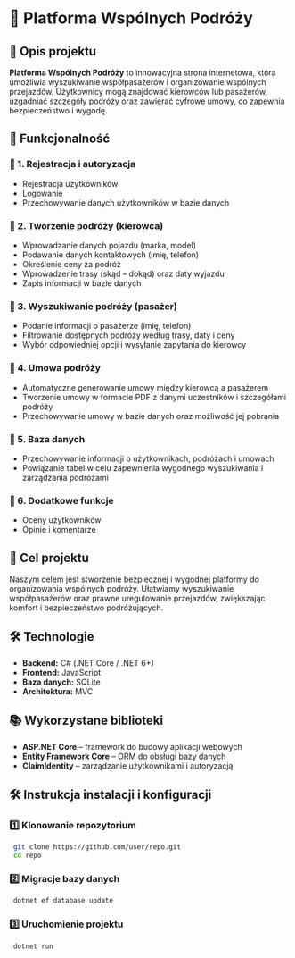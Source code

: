 # 🚗 Platforma Wspólnych Podróży

&#x20; &#x20;

## 📌 Opis projektu

**Platforma Wspólnych Podróży** to innowacyjna strona internetowa, która umożliwia wyszukiwanie współpasażerów i organizowanie wspólnych przejazdów. Użytkownicy mogą znajdować kierowców lub pasażerów, uzgadniać szczegóły podróży oraz zawierać cyfrowe umowy, co zapewnia bezpieczeństwo i wygodę.

## 🚀 Funkcjonalność

### 🔹 1. Rejestracja i autoryzacja

- Rejestracja użytkowników
- Logowanie
- Przechowywanie danych użytkowników w bazie danych

### 🔹 2. Tworzenie podróży (kierowca)

- Wprowadzanie danych pojazdu (marka, model)
- Podawanie danych kontaktowych (imię, telefon)
- Określenie ceny za podróż
- Wprowadzenie trasy (skąd – dokąd) oraz daty wyjazdu
- Zapis informacji w bazie danych

### 🔹 3. Wyszukiwanie podróży (pasażer)

- Podanie informacji o pasażerze (imię, telefon)
- Filtrowanie dostępnych podróży według trasy, daty i ceny
- Wybór odpowiedniej opcji i wysyłanie zapytania do kierowcy

### 🔹 4. Umowa podróży

- Automatyczne generowanie umowy między kierowcą a pasażerem
- Tworzenie umowy w formacie PDF z danymi uczestników i szczegółami podróży
- Przechowywanie umowy w bazie danych oraz możliwość jej pobrania

### 🔹 5. Baza danych

- Przechowywanie informacji o użytkownikach, podróżach i umowach
- Powiązanie tabel w celu zapewnienia wygodnego wyszukiwania i zarządzania podróżami

### 🔹 6. Dodatkowe funkcje

- Oceny użytkowników
- Opinie i komentarze

## 🎯 Cel projektu

Naszym celem jest stworzenie bezpiecznej i wygodnej platformy do organizowania wspólnych podróży. Ułatwiamy wyszukiwanie współpasażerów oraz prawne uregulowanie przejazdów, zwiększając komfort i bezpieczeństwo podróżujących.

## 🛠 Technologie

- **Backend:** C# (.NET Core / .NET 6+)
- **Frontend:** JavaScript
- **Baza danych:** SQLite
- **Architektura:** MVC

## 📚 Wykorzystane biblioteki

- **ASP.NET Core** – framework do budowy aplikacji webowych
- **Entity Framework Core** – ORM do obsługi bazy danych
- **ClaimIdentity** – zarządzanie użytkownikami i autoryzacją

## 🛠 Instrukcja instalacji i konfiguracji

### 1️⃣ Klonowanie repozytorium

```sh
 git clone https://github.com/user/repo.git
 cd repo
```

### 2️⃣ Migracje bazy danych

```sh
 dotnet ef database update
```

### 3️⃣ Uruchomienie projektu

```sh
 dotnet run
```